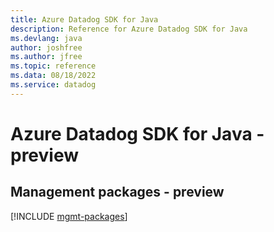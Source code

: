 ```yaml
---
title: Azure Datadog SDK for Java
description: Reference for Azure Datadog SDK for Java
ms.devlang: java
author: joshfree
ms.author: jfree
ms.topic: reference
ms.data: 08/18/2022
ms.service: datadog
---
```

# Azure Datadog SDK for Java - preview

## Management packages - preview
[!INCLUDE [mgmt-packages](datadog-mgmt-index.md)]